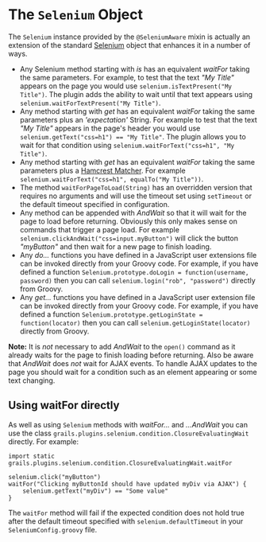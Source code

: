 # The `Selenium` Object
The `Selenium` instance provided by the `@SeleniumAware` mixin is actually an extension of the standard [Selenium][1] object that enhances it in a number of ways.

* Any Selenium method starting with _is_ has an equivalent _waitFor_ taking the same parameters. For example, to test that the text _"My Title"_ appears on the page you would use `selenium.isTextPresent("My Title")`. The plugin adds the ability to wait until that text appears using `selenium.waitForTextPresent("My Title")`.
* Any method starting with _get_ has an equivalent _waitFor_ taking the same parameters plus an _'expectation'_ String. For example to test that the text _"My Title"_ appears in the page's header you would use `selenium.getText("css=h1") == "My Title"`. The plugin allows you to wait for that condition using `selenium.waitForText("css=h1", "My Title")`.
* Any method starting with _get_ has an equivalent _waitFor_ taking the same parameters plus a [Hamcrest Matcher][2]. For example `selenium.waitForText("css=h1", equalTo("My Title"))`.
* The method `waitForPageToLoad(String)` has an overridden version that requires no arguments and will use the timeout set using `setTimeout` or the default timeout specified in configuration.
* Any method can be appended with _AndWait_ so that it will wait for the page to load before returning. Obviously this only makes sense on commands that trigger a page load. For example `selenium.clickAndWait("css=input.myButton")` will click the button _"myButton"_ and then wait for a new page to finish loading.
* Any _do..._ functions you have defined in a JavaScript user extensions file can be invoked directly from your Groovy code. For example, if you have defined a function `Selenium.prototype.doLogin = function(username, password)` then you can call `selenium.login("rob", "password")` directly from Groovy.
* Any _get..._ functions you have defined in a JavaScript user extension file can be invoked directly from your Groovy code. For example, if you have defined a function `Selenium.prototype.getLoginState = function(locator)` then you can call `selenium.getLoginState(locator)` directly from Groovy.

**Note:** It is _not_ necessary to add _AndWait_ to the `open()` command as it already waits for the page to finish loading before returning. Also be aware that _AndWait_ does _not_ wait for AJAX events. To handle AJAX updates to the page you should wait for a condition such as an element appearing or some text changing.

## Using waitFor directly
As well as using `Selenium` methods with _waitFor..._ and _...AndWait_ you can use the class `grails.plugins.selenium.condition.ClosureEvaluatingWait` directly. For example:

	import static grails.plugins.selenium.condition.ClosureEvaluatingWait.waitFor

	selenium.click("myButton")
	waitFor("Clicking myButtonId should have updated myDiv via AJAX") {
	    selenium.getText("myDiv") == "Some value"
	}

The `waitFor` method will fail if the expected condition does not hold true after the default timeout specified with `selenium.defaultTimeout` in your `SeleniumConfig.groovy` file.

[1]: http://release.seleniumhq.org/selenium-remote-control/1.0-beta-2/doc/java/com/thoughtworks/selenium/Selenium.html "com.thoughtworks.selenium.Selenium"
[2]: http://code.google.com/p/hamcrest/ "Hamcrest matcher library"